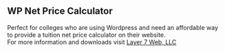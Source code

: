 ## WP Net Price Calculator
Perfect for colleges who are using Wordpress and need an affordable way to provide a tuition net price calculator on their website.  
For more information and downloads visit [Layer 7 Web, LLC](https://layer7web.com/downloads/wp-net-price-calculator)
